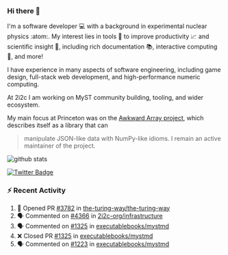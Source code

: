 ### Hi there 👋 

I'm a software developer 💻 with a background in experimental nuclear physics :atom:. My interest lies in tools :wrench: to improve productivity :chart_with_upwards_trend: and scientific insight :telescope:, including rich documentation 📚, interactive computing 🧮, and more! 

I have experience in many aspects of software engineering, including game design, full-stack web development, and high-performance numeric computing. 

At 2i2c I am working on MyST community building, tooling, and wider ecosystem. 

My main focus at Princeton was on the [Awkward Array project](awkward-array.org/), which describes itself as a library that can 
> manipulate JSON-like data with NumPy-like idioms. I remain an active maintainer of the project. 

![github stats](https://github-readme-stats.vercel.app/api?username=agoose77&show_icons=true&hide_rank=true&hide_title=true&bg_color=30,e76445,904e95&text_color=efe3ec&icon_color=efe3ec)
<!--
**agoose77/agoose77** is a ✨ _special_ ✨ repository because its `README.md` (this file) appears on your GitHub profile.

Here are some ideas to get you started:

- 🔭 I’m currently working on ...
- 🌱 I’m currently learning ...
- 👯 I’m looking to collaborate on ...
- 🤔 I’m looking for help with ...
- 💬 Ask me about ...
- 📫 How to reach me: ...
- 😄 Pronouns: ...
- ⚡ Fun fact: ...
-->

[![Twitter Badge](https://img.shields.io/twitter/follow/agoose77?style=flat-square&logo=Twitter&logoColor=white&color=cornflowerblue)](https://twitter.com/agoose77)

### :zap: Recent Activity

<!--START_SECTION:activity-->
1. 💪 Opened PR [#3782](https://github.com/the-turing-way/the-turing-way/pull/3782) in [the-turing-way/the-turing-way](https://github.com/the-turing-way/the-turing-way)
2. 🗣 Commented on [#4366](https://github.com/2i2c-org/infrastructure/issues/4366#issuecomment-2211630591) in [2i2c-org/infrastructure](https://github.com/2i2c-org/infrastructure)
3. 🗣 Commented on [#1325](https://github.com/executablebooks/mystmd/pull/1325#issuecomment-2211078460) in [executablebooks/mystmd](https://github.com/executablebooks/mystmd)
4. ❌ Closed PR [#1325](https://github.com/executablebooks/mystmd/pull/1325) in [executablebooks/mystmd](https://github.com/executablebooks/mystmd)
5. 🗣 Commented on [#1223](https://github.com/executablebooks/mystmd/pull/1223#issuecomment-2211068826) in [executablebooks/mystmd](https://github.com/executablebooks/mystmd)
<!--END_SECTION:activity-->
